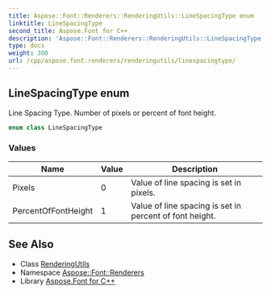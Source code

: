 ```yaml
---
title: Aspose::Font::Renderers::RenderingUtils::LineSpacingType enum
linktitle: LineSpacingType
second_title: Aspose.Font for C++
description: 'Aspose::Font::Renderers::RenderingUtils::LineSpacingType enum. Line Spacing Type. Number of pixels or percent of font height in C++.'
type: docs
weight: 300
url: /cpp/aspose.font.renderers/renderingutils/linespacingtype/
---
```

## LineSpacingType enum


Line Spacing Type. Number of pixels or percent of font height.

```cpp
enum class LineSpacingType
```

### Values

| Name | Value | Description |
| --- | --- | --- |
| Pixels | 0 | Value of line spacing is set in pixels. |
| PercentOfFontHeight | 1 | Value of line spacing is set in percent of font height. |

## See Also

* Class [RenderingUtils](../)
* Namespace [Aspose::Font::Renderers](../../)
* Library [Aspose.Font for C++](../../../)
